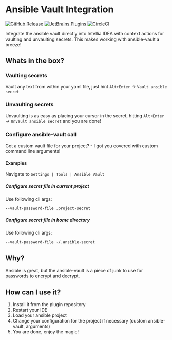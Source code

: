 Ansible Vault Integration
===
[![GitHub Release](https://img.shields.io/github/v/tag/timo-reymann/idea-ansible-vault-integration.svg?label=version)](https://github.com/timo-reymann/idea-ansible-vault-integration/releases)
[![JetBrains Plugins](https://img.shields.io/badge/JetBrains-Plugins-orange)](https://plugins.jetbrains.com/plugin/14353-ansible-vault-integration)
[![CircleCI](https://circleci.com/gh/timo-reymann/idea-ansible-vault-integration.svg?style=shield)](https://app.circleci.com/pipelines/github/timo-reymann/idea-ansible-vault-integration)

Integrate the ansible vault directly into IntelliJ IDEA with context actions for vaulting and unvaulting secrets. This
makes working with ansible-vault a breeze!

## Whats in the box?

### Vaulting secrets

Vault any text from within your yaml file, just hint ``Alt+Enter`` -> ``Vault ansible secret``

### Unvaulting secrets

Unvaulting is as easy as placing your cursor in the secret, hitting ``Alt+Enter`` -> ``Unvault ansible secret`` and you
are done!

### Configure ansible-vault call

Got a custom vault file for your project? - I got you covered with custom command line arguments!

#### Examples

Navigate to `Settings | Tools | Ansible Vault`

##### Configure secret file in current project

Use following cli args:

```
--vault-password-file .project-secret
```

##### Configure secret file in home directory

Use following cli args:

```
--vault-password-file ~/.ansible-secret
```

## Why?

Ansible is great, but the ansible-vault is a piece of junk to use for passwords to encrypt and decrypt.

## How can I use it?

1. Install it from the plugin repository
2. Restart your IDE
3. Load your ansible project
4. Change your configuration for the project if necessary (custom ansible-vault, arguments)
5. You are done, enjoy the magic!
